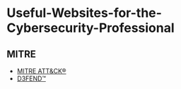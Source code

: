 # Useful-Websites-for-the-Cybersecurity-Professional
## MITRE
- <a href="attack.mitre.org" target="_blank">MITRE ATT&CK®</a>
- [D3FEND™](https://d3fend.mitre.org/)
